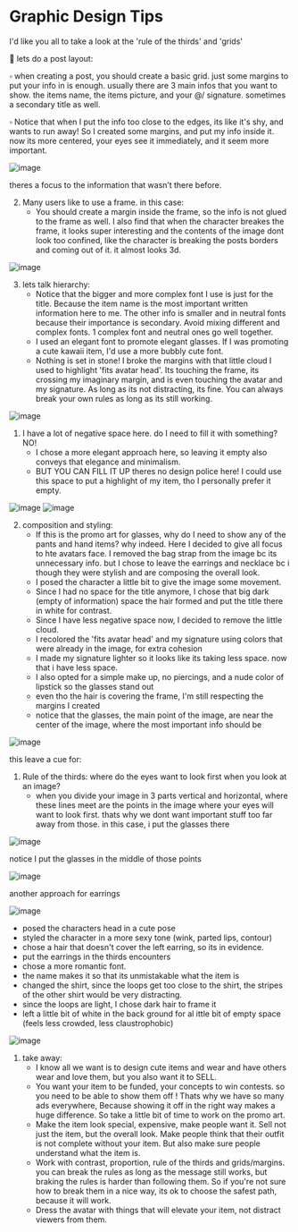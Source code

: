 # Graphic Design Tips


I'd like you all to take a look at the 'rule of the thirds' and 'grids'

🚩 lets do a post layout:

▫️ when creating a post, you should create a basic grid. just some margins to put your info in is enough.
usually there are 3 main infos that you want to show. the items name, the items picture, and your @/ signature. sometimes a secondary title as well.

▫️ Notice that when I put the info too close to the edges, its like it's shy, and wants to run away! So I created some margins, and put my info inside it. now its more centered,  your eyes see it immediately, and it seem more important.

![image](https://github.com/user-attachments/assets/7d0966df-f877-4938-a006-07429c5f7cab)


theres a focus to the information that wasn’t there before.

2. Many users like to use a frame. in this case:
    - You should create a margin inside the frame, so the info is not glued to the frame as well.
    I also find that when the character breakes the frame, it looks super interesting and the contents of the image dont look too confined, like the character is breaking the posts borders and coming out of it. it almost looks 3d.

![image](https://github.com/user-attachments/assets/bb36e485-caa6-47f4-8df1-72d0dbcbc1f3)


3. lets talk hierarchy:
    - Notice that the bigger and more complex font I use is just for the title. Because the item name is the most important written information here to me.
    The other info is smaller and in neutral fonts because their importance is secondary. Avoid mixing different and complex fonts. 1 complex font and neutral ones go well together.
    - I used an elegant font to promote elegant glasses. If I was promoting a cute kawaii item, I'd use a more bubbly cute font.
    - Nothing is set in stone! I broke the margins with that little cloud I used to highlight 'fits avatar head'. Its touching the frame, its crossing my imaginary margin, and is even touching the avatar and my signature. As long as its not distracting, its fine. You can always break your own rules as long as its still working.

![image](https://github.com/user-attachments/assets/41e6979d-1b64-45bc-bbcd-645f492ff9ad)  



1. I have a lot of negative space here. do I need to fill it with something? NO!
    - I chose a more elegant approach here, so leaving it empty also conveys that elegance and minimalism.
    - BUT YOU CAN FILL IT UP theres no design police here! I could use this space to put a highlight of my item, tho I personally prefer it empty.

![image](https://github.com/user-attachments/assets/7870f50b-d9ca-4edf-96a4-a1b5e1fe5d2d)  ![image](https://github.com/user-attachments/assets/64015d37-203d-4544-84e7-b9b405cdaa78)


2. composition and styling:
    - If this is the promo art for glasses, why do I need to show any of the pants and hand items?
    why indeed. Here I decided to give all focus to hte avatars face. I removed the bag strap from the image bc its unnecessary info. but I chose to leave the earrings and necklace bc i though they were stylish and are composing the overall look.
    - I posed the character a little bit to give the image some movement.
    - Since I had no space for the title anymore, I chose that big dark (empty of information) space the hair formed and put the title there in white for contrast.
    - Since I have less negative space now, I decided to remove the little cloud.
    - I recolored the 'fits avatar head' and my signature using colors that were already in the image, for extra cohesion
    - I made my signature lighter so it looks like its taking less space. now that i have less space.
    - I also opted for a simple make up, no piercings, and a nude color of lipstick so the glasses stand out
    - even tho the hair is covering the frame, I'm still respecting the margins I created
    - notice that the glasses, the main point of the image, are near the center of the image, where the most important info should be


![image](https://github.com/user-attachments/assets/0bd938ea-41c6-44b0-9433-82c148800e10)

this leave a cue for:

1. Rule of the thirds:
where do the eyes want to look first when you look at an image?
    - when you divide your image in 3 parts vertical and horizontal, where these lines meet are the  points in the image where your eyes will want to look first.  thats why we dont want important stuff too far away from those. in this case, i put the glasses there
  

  ![image](https://github.com/user-attachments/assets/b05c4362-60ca-41d7-bca4-c3fa0b69e8db)


notice I put the glasses in the middle of those points

![image](https://github.com/user-attachments/assets/5ffae219-2e0c-40ba-8209-288243591ae9)


another approach for earrings

![image](https://github.com/user-attachments/assets/7c430f1c-81f5-4a23-8d24-a35604285a4d)

- posed the characters head in a cute pose
- styled the character in a more sexy tone (wink, parted lips, contour)
- chose a hair that doesn't cover the left earring, so its in evidence.
- put the earrings in the thirds encounters
- chose a more romantic font.
- the name makes it so that its unmistakable what the item is
- changed the shirt, since the loops get too close to the shirt, the stripes of the other shirt would be very distracting.
- since the loops are light, I chose dark hair to frame it
- left a little bit of white in the back ground for al ittle bit of empty space (feels less crowded, less claustrophobic)

![image](https://github.com/user-attachments/assets/5b06ed76-5a2c-4801-a78d-40a22b77a6aa)


1. take away:
    - I know all we want is to design cute items and wear and have others wear and love them, but you also want it to SELL.
    - You want your item to be funded, your concepts to win contests. so you need to be able to show them off ! Thats why we have so many ads everywhere, Because showing it off in the right way makes a huge difference. 
    So take a little bit of time to work on the promo art.
    - Make the item look special, expensive, make people want it. Sell not just the item, but the overall look. Make people think that their outfit is not complete without your item. But also make sure people understand what the item is.
    - Work with contrast, proportion, rule of the thirds and grids/margins. you can break the rules as long as the message still works, but braking the rules is harder than following them. So if you're not sure how to break them in a nice way, its ok to choose the safest path, because it will work.
    - Dress the avatar with things that will elevate your item, not distract viewers from them.
